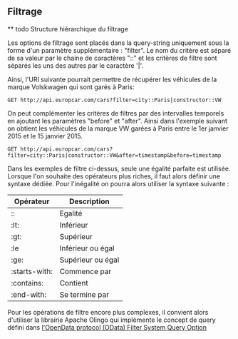 ## Filtrage

** todo Structure hiérarchique du filtrage 

Les options de filtrage sont placés dans la query-string uniquement sous la forme d'un paramètre supplémentaire : "filter".
Le nom du critère est séparé de sa valeur par le chaine de caractères "::" et les critères de filtre sont séparés les uns des autres par le caractère '|'.

Ainsi, l'URI suivante pourrait permettre de récupérer les véhicules de la marque Volskwagen qui sont garés à Paris:

```
GET http://api.europcar.com/cars?filter=city::Paris|constructor::VW
```

On peut complémenter les critères de filtres par des intervalles temporels  en ajoutant les paramètres "before" et "after". Ainsi dans l'exemple suivant on obtient les véhicules de la marque VW garées à Paris entre le 1er janvier 2015 et le 15 janvier 2015.

```
GET http://api.europcar.com/cars?filter=city::Paris|constructor::VW&after=timestamp&before=timestamp
```

Dans les exemples de filtre ci-dessus, seule une égalité parfaite est utilisée. Lorsque l'on souhaite des opérateurs plus riches, il faut alors définir une syntaxe dédiée. Pour l'inégalité on pourra alors utiliser la syntaxe suivante :

| Opérateur | Description |
| -- | -- |
| :: | Egalité |
| :lt: | Inférieur |
| :gt: | Supérieur |
| :le | Inférieur ou égal |
| :ge: | Supérieur ou égal |
| :starts-with: | Commence par |
| :contains: | Contient |
| :end-with: | Se termine par |

Pour les opérations de filtre encore plus complexes, il convient alors d'utiliser la librairie Apache Olingo qui implémente le concept de query défini dans [l'OpenData protocol (OData) Filter System Query Option ](http://docs.oasis-open.org/odata/odata/v4.0/errata02/os/complete/part2-url-conventions/odata-v4.0-errata02-os-part2-url-conventions-complete.html#_Toc406398094)

